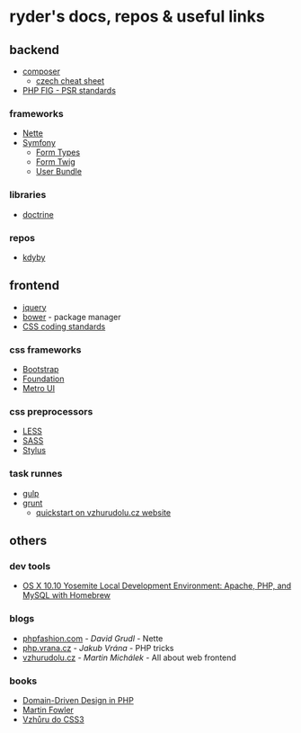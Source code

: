 # ryder's docs, repos & useful links

## backend
- [composer](https://getcomposer.org/doc/)
  - [czech cheat sheet](composer-cheat-sheet-cs.md)
- [PHP FIG - PSR standards](https://github.com/php-fig)

### frameworks
- [Nette](https://doc.nette.org/cs/)
- [Symfony](https://symfony.com/doc/current/index.html)
  - [Form Types](https://symfony.com/doc/current/reference/forms/types.html)
  - [Form Twig](http://symfony.com/doc/current/reference/forms/twig_reference.html)
  - [User Bundle](https://github.com/FriendsOfSymfony/FOSUserBundle)

### libraries
- [doctrine](http://docs.doctrine-project.org/projects/doctrine-orm/en/latest/)

### repos
- [kdyby](https://github.com/kdyby)

## frontend
- [jquery](http://api.jquery.com)
- [bower](https://bower.io) - package manager
- [CSS coding standards](https://github.com/airbnb/css)

### css frameworks
- [Bootstrap](http://getbootstrap.com)
- [Foundation](http://foundation.zurb.com)
- [Metro UI](https://metroui.org.ua)

### css preprocessors
- [LESS](http://lesscss.org)
- [SASS](http://sass-lang.com)
- [Stylus](http://stylus-lang.com)

### task runnes
- [gulp](https://github.com/gulpjs/gulp/blob/master/docs/getting-started.md)
- [grunt](http://gruntjs.com/getting-started)
  - [quickstart on vzhurudolu.cz website](http://www.vzhurudolu.cz/prirucka/grunt)

## others

### dev tools
- [OS X 10.10 Yosemite Local Development Environment: Apache, PHP, and MySQL with Homebrew](https://echo.co/blog/os-x-1010-yosemite-local-development-environment-apache-php-and-mysql-homebrew)

### blogs
- [phpfashion.com](https://phpfashion.com) - _David Grudl_ - Nette
- [php.vrana.cz](http://php.vrana.cz) - _Jakub Vrána_ - PHP tricks
- [vzhurudolu.cz](http://www.vzhurudolu.cz) - _Martin Michálek_ - All about web frontend

### books
- [Domain-Driven Design in PHP](https://leanpub.com/ddd-in-php)
- [Martin Fowler](http://martinfowler.com/books/)
- [Vzhůru do CSS3](http://www.vzhurudolu.cz/ebook)
